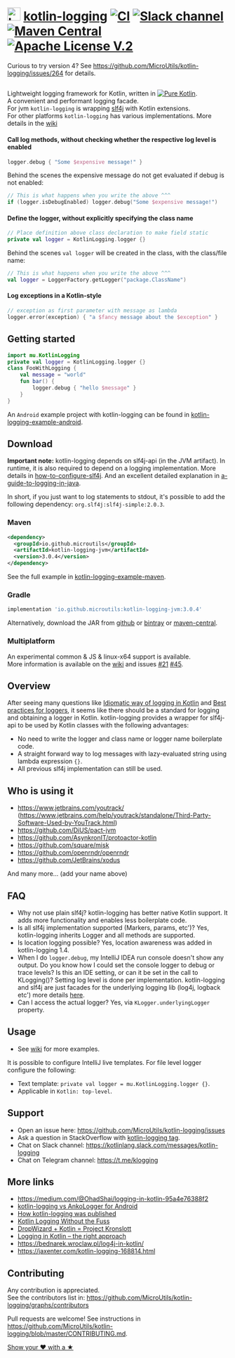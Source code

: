 # <img height="30" width="30" alt="kotlin-logging" src="https://raw.githubusercontent.com/MicroUtils/kotlin-logging/master/misc/images/kotlin-logging.png"> [kotlin-logging](https://github.com/MicroUtils/kotlin-logging) [![CI](https://github.com/MicroUtils/kotlin-logging/actions/workflows/ci.yml/badge.svg?branch=master)](https://github.com/MicroUtils/kotlin-logging/actions/workflows/ci.yml) [![Slack channel](https://img.shields.io/badge/Chat-Slack-blue.svg)](https://kotlinlang.slack.com/messages/kotlin-logging/) [![Maven Central](https://img.shields.io/maven-central/v/io.github.microutils/kotlin-logging.svg)](http://search.maven.org/#search%7Cga%7C1%7Cg%3A%22io.github.microutils%22) [![Apache License V.2](https://img.shields.io/badge/license-Apache%20V.2-blue.svg)](https://github.com/MicroUtils/kotlin-logging/blob/master/LICENSE)

Curious to try version 4? See https://github.com/MicroUtils/kotlin-logging/issues/264 for details.

## 

Lightweight logging framework for Kotlin, written in [![Pure Kotlin](https://img.shields.io/badge/100%25-kotlin-blue.svg)](https://kotlinlang.org/).  
A convenient and performant logging facade.  
For jvm `kotlin-logging` is wrapping [slf4j](http://www.slf4j.org/) with Kotlin extensions.  
For other platforms `kotlin-logging` has various implementations. More details in the [wiki](https://github.com/MicroUtils/kotlin-logging/wiki/Multiplatform-support)

#### Call log methods, without checking whether the respective log level is enabled
```Kotlin
logger.debug { "Some $expensive message!" }
```

Behind the scenes the expensive message do not get evaluated if debug is not enabled:
```Kotlin
// This is what happens when you write the above ^^^
if (logger.isDebugEnabled) logger.debug("Some $expensive message!")
```

#### Define the logger, without explicitly specifying the class name
```Kotlin
// Place definition above class declaration to make field static
private val logger = KotlinLogging.logger {}
```

Behind the scenes `val logger` will be created in the class, with the class/file name:
```Kotlin
// This is what happens when you write the above ^^^
val logger = LoggerFactory.getLogger("package.ClassName")
```

#### Log exceptions in a Kotlin-style
```Kotlin
// exception as first parameter with message as lambda
logger.error(exception) { "a $fancy message about the $exception" }
```

## Getting started
 
```Kotlin
import mu.KotlinLogging
private val logger = KotlinLogging.logger {} 
class FooWithLogging {
    val message = "world"
    fun bar() {
        logger.debug { "hello $message" }
    }
}
```

An `Android` example project with kotlin-logging can be found in [kotlin-logging-example-android](https://github.com/MicroUtils/kotlin-logging-example-android).

## Download

**Important note:** kotlin-logging depends on slf4j-api (in the JVM artifact). In runtime, it is also required to depend on a logging implementation. More details in [how-to-configure-slf4j](http://saltnlight5.blogspot.co.il/2013/08/how-to-configure-slf4j-with-different.html). And an excellent detailed explanation in [a-guide-to-logging-in-java](https://www.marcobehler.com/guides/a-guide-to-logging-in-java).  

In short, if you just want to log statements to stdout, it's possible to add the following dependency: `org.slf4j:slf4j-simple:2.0.3`.

### Maven
```xml
<dependency>
  <groupId>io.github.microutils</groupId>
  <artifactId>kotlin-logging-jvm</artifactId>
  <version>3.0.4</version>
</dependency>
```
See the full example in [kotlin-logging-example-maven](https://github.com/MicroUtils/kotlin-logging-example-maven).  

### Gradle
```Groovy
implementation 'io.github.microutils:kotlin-logging-jvm:3.0.4'
```

Alternatively, download the JAR from [github](https://github.com/MicroUtils/kotlin-logging/releases/latest) or [bintray](https://dl.bintray.com/microutils/kotlin-logging/io/github/microutils/kotlin-logging/) or [maven-central](http://repo1.maven.org/maven2/io/github/microutils/kotlin-logging/).

### Multiplatform

An experimental common & JS & linux-x64 support is available.  
More information is available on the [wiki](https://github.com/MicroUtils/kotlin-logging/wiki/Multiplatform-support) and issues [#21](https://github.com/MicroUtils/kotlin-logging/issues/21) [#45](https://github.com/MicroUtils/kotlin-logging/issues/45).

## Overview

After seeing many questions like [Idiomatic way of logging in Kotlin](http://stackoverflow.com/questions/34416869/idiomatic-way-of-logging-in-kotlin) and [Best practices for loggers](https://discuss.kotlinlang.org/t/best-practices-for-loggers/226/15), it seems like there should be a standard for logging and obtaining a logger in Kotlin. kotlin-logging provides a wrapper for slf4j-api to be used by Kotlin classes with the following advantages:
  - No need to write the logger and class name or logger name boilerplate code.
  - A straight forward way to log messages with lazy-evaluated string using lambda expression `{}`.
  - All previous slf4j implementation can still be used.

## Who is using it

- https://www.jetbrains.com/youtrack/ (https://www.jetbrains.com/help/youtrack/standalone/Third-Party-Software-Used-by-YouTrack.html)
- https://github.com/DiUS/pact-jvm
- https://github.com/AsynkronIT/protoactor-kotlin
- https://github.com/square/misk
- https://github.com/openrndr/openrndr
- https://github.com/JetBrains/xodus

And many more... (add your name above)

## FAQ

- Why not use plain slf4j? kotlin-logging has better native Kotlin support. It adds more functionality and enables less boilerplate code.
- Is all slf4j implementation supported (Markers, params, etc')? Yes, kotlin-logging inherits Logger and all methods are supported.
- Is location logging possible? Yes, location awareness was added in kotlin-logging 1.4.
- When I do `logger.debug`, my IntelliJ IDEA run console doesn't show any output. Do you know how I could set the console logger to debug or trace levels? Is this an IDE setting, or can it be set in the call to KLogging()? Setting log level is done per implementation. kotlin-logging and slf4j are just facades for the underlying logging lib (log4j, logback etc') more details [here](http://stackoverflow.com/questions/43146977/how-to-configure-kotlin-logging-logger).
- Can I access the actual logger? Yes, via `KLogger.underlyingLogger` property.

## Usage

- See [wiki](https://github.com/MicroUtils/kotlin-logging/wiki) for more examples.

It is possible to configure IntelliJ live templates. For file level logger configure the following:
- Text template: `private val logger = mu.KotlinLogging.logger {}`.
- Applicable in `Kotlin: top-level`.

## Support

- Open an issue here: https://github.com/MicroUtils/kotlin-logging/issues
- Ask a question in StackOverflow with [kotlin-logging tag](http://stackoverflow.com/tags/kotlin-logging/info).
- Chat on Slack channel: https://kotlinlang.slack.com/messages/kotlin-logging
- Chat on Telegram channel: https://t.me/klogging

## More links

- https://medium.com/@OhadShai/logging-in-kotlin-95a4e76388f2
- [kotlin-logging vs AnkoLogger for Android](https://medium.com/@OhadShai/logging-in-android-ankologger-vs-kotlin-logging-bb693671442a)
- [How kotlin-logging was published](https://medium.com/@OhadShai/no-forks-one-star-now-what-how-i-published-my-open-source-projects-8a5b5ae35d2c#.e3ygj6uf3)
- [Kotlin Logging Without the Fuss](https://realjenius.com/2017/08/31/logging-in-kotlin/)
- [DropWizard + Kotlin = Project Kronslott](https://medium.com/@davideriksson_91895/dropwizard-kotlin-project-kronslott-e2aa51b277b8)
- [Logging in Kotlin – the right approach](https://amarszalek.net/blog/2018/05/13/logging-in-kotlin-right-approach/)
- https://bednarek.wroclaw.pl/log4j-in-kotlin/
- https://jaxenter.com/kotlin-logging-168814.html

## Contributing

Any contribution is appreciated.  
See the contributors list in: https://github.com/MicroUtils/kotlin-logging/graphs/contributors

Pull requests are welcome! See instructions in https://github.com/MicroUtils/kotlin-logging/blob/master/CONTRIBUTING.md.  

[Show your ❤ with a ★](https://github.com/MicroUtils/kotlin-logging/stargazers)


